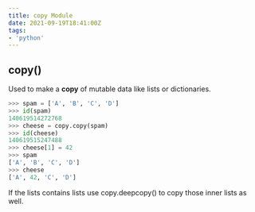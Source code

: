 ```yaml
---
title: copy Module
date: 2021-09-19T18:41:00Z
tags:
- 'python'
---
```


## copy()

Used to make a **copy** of mutable data like lists or dictionaries.

```python
>>> spam = ['A', 'B', 'C', 'D']
>>> id(spam)
140619514272768
>>> cheese = copy.copy(spam)
>>> id(cheese)
140619515247488
>>> cheese[1] = 42
>>> spam
['A', 'B', 'C', 'D']
>>> cheese
['A', 42, 'C', 'D']
```

If the lists contains lists use copy.deepcopy() to copy those inner lists as
well.
